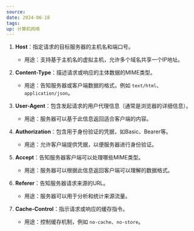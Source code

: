 ```yaml
---
source: 
date: 2024-06-18
tags: 
up: 计算机网络
---
```

1. **Host**：指定请求的目标服务器的主机名和端口号。
    
    - 用途：支持基于主机名的虚拟主机，允许多个域名共享一个IP地址。
2. **Content-Type**：描述请求或响应的主体数据的MIME类型。
    
    - 用途：告知服务器或客户端数据的格式，例如 `text/html`、`application/json`。
3. **User-Agent**：包含发起请求的用户代理信息（通常是浏览器的详细信息）。
    
    - 用途：服务器可以基于此信息返回适合客户端的内容。
4. **Authorization**：包含用于身份验证的凭据，如Basic、Bearer等。
    
    - 用途：允许客户端提供凭据，以便服务器进行身份验证。
5. **Accept**：告知服务器客户端可以处理哪些MIME类型。
    
    - 用途：服务器可以根据此信息返回客户端可以理解的数据格式。
6. **Referer**：告知服务器请求来源的URL。
    
    - 用途：服务器可以用于分析和统计来源流量。
7. **Cache-Control**：指示请求或响应的缓存指令。
    
    - 用途：控制缓存机制，例如 `no-cache`、`no-store`。